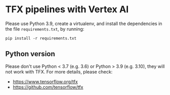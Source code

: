 # TFX pipelines with Vertex AI

Please use Python 3.9, create a virtualenv, and install the dependencies in 
the file `requirements.txt`, by running:

```shell
pip install -r requirements.txt
```

## Python version

Please don't use Python < 3.7 (e.g. 3.6) or Python > 3.9 (e.g. 3.10), they will 
not work with TFX. For more details, please check:

* https://www.tensorflow.org/tfx
* https://github.com/tensorflow/tfx